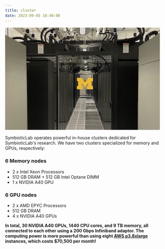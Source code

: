 ```yaml
---
title: cluster
date: 2023-09-05 10:40:00
---
```


![server](server.jpg)

SymbioticLab operates powerful in-house clusters dedicated for SymbioticLab's research.
We have two clusters specialized for memory and GPUs, respectively:

### 6 Memory nodes
- 2 x Intel Xeon Processors
- 512 GB DRAM + 512 GB Intel Optane DIMM
- 1 x NVIDIA A40 GPU

### 6 GPU nodes
- 2 x AMD EPYC Processors
- 512 GB DRAM
- 4 x NVIDIA A40 GPUs

**In total, 30 NVIDIA A40 GPUs, 1440 CPU cores, and 9 TB memory, all connected to each other using a 200 Gbps Infiniband adaptor. The computing power is more powerful than using eight [AWS p3.8xlarge](https://aws.amazon.com/ec2/instance-types/p3/) instances, which costs $70,500 per month!**